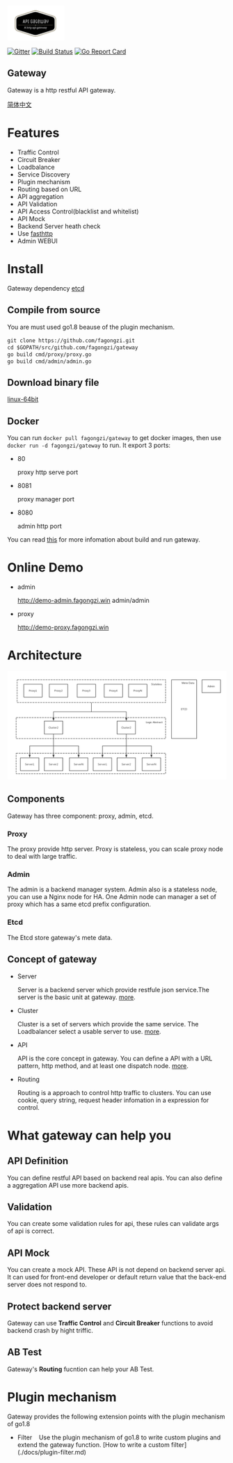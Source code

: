 <img src="images/logo.png" height=80></img>

[![Gitter](https://badges.gitter.im/fagongzi/gateway.svg)](https://gitter.im/fagongzi/gateway?utm_source=badge&utm_medium=badge&utm_campaign=pr-badge)
[![Build Status](https://api.travis-ci.org/fagongzi/gateway.svg)](https://travis-ci.org/fagongzi/gateway)
[![Go Report Card](https://goreportcard.com/badge/github.com/fagongzi/gateway)](https://goreportcard.com/report/github.com/fagongzi/gateway)

Gateway
-------
Gateway is a http restful API gateway. 

[简体中文](./docs-cn/README.md)

# Features
* Traffic Control
* Circuit Breaker
* Loadbalance
* Service Discovery
* Plugin mechanism
* Routing based on URL
* API aggregation
* API Validation
* API Access Control(blacklist and whitelist)
* API Mock
* Backend Server heath check
* Use [fasthttp](https://github.com/valyala/fasthttp)
* Admin WEBUI

# Install
Gateway dependency [etcd](https://github.com/coreos/etcd)

## Compile from source
You are must used go1.8 beause of the plugin mechanism.

```
git clone https://github.com/fagongzi.git
cd $GOPATH/src/github.com/fagongzi/gateway
go build cmd/proxy/proxy.go
go build cmd/admin/admin.go
```

## Download binary file
[linux-64bit](http://7xtbpp.com1.z0.glb.clouddn.com/gateway-linux64.tar.gz)

## Docker
You can run `docker pull fagongzi/gateway` to get docker images, then use `docker run -d fagongzi/gateway` to run. It export 3 ports:

* 80

  proxy http serve port

* 8081

  proxy manager port

* 8080
  
  admin http port

You can read [this](./docs/build.md) for more infomation about build and run gateway.

# Online Demo

* admin

  http://demo-admin.fagongzi.win admin/admin

* proxy
  
  http://demo-proxy.fagongzi.win 

# Architecture
![](./images/arch.png)

## Components
Gateway has three component: proxy, admin, etcd.

### Proxy
The proxy provide http server. Proxy is stateless, you can scale proxy node to deal with large traffic.

### Admin 
The admin is a backend manager system. Admin also is a stateless node, you can use a Nginx node for HA. One Admin node can manager a set of proxy which has a same etcd prefix configuration.

### Etcd
The Etcd store gateway's mete data.

## Concept of gateway

* Server

  Server is a backend server which provide restfule json service.The server is the basic unit at gateway. [more](./docs/server.md).

* Cluster

  Cluster is a set of servers which provide the same service. The Loadbalancer select a usable server to use. [more](./docs/cluster.md).

* API

  API is the core concept in gateway.  You can define a API with a URL pattern, http method, and at least one dispatch node. [more](./docs/api.md).

* Routing

  Routing is a approach to control http traffic to clusters. You can use cookie, query string, request header infomation in a expression for control.

# What gateway can help you
## API Definition
You can define restful API based on backend real apis. You can also define a aggregation API use more backend apis.

## Validation
You can create some validation rules for api, these rules can validate args of api is correct.

## API Mock
You can create a mock API. These API is not depend on backend server api. It can used for front-end developer or default return value that the back-end server does not respond to.

## Protect backend server
Gateway can use **Traffic Control** and **Circuit Breaker** functions to avoid backend crash by hight triffic.

## AB Test
Gateway's **Routing** fucntion can help your AB Test.

# Plugin mechanism
Gateway provides the following extension points with the plugin mechanism of go1.8

* Filter
   Use the plugin mechanism of go1.8 to write custom plugins and extend the gateway function. [How to write a custom filter] (./docs/plugin-filter.md)
